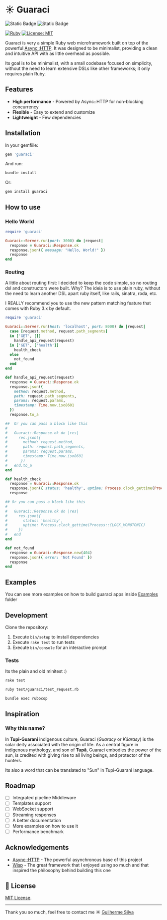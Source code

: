 # ☀️ Guaraci

![Static Badge](https://img.shields.io/badge/rubygems-guaraci-brightgreen)
![Static Badge](https://img.shields.io/badge/rubygems-v.0.1.0-red)

[![Ruby](https://img.shields.io/badge/ruby-%3E%3D%203.4.0-red.svg)](https://ruby-lang.org)
[![License: MIT](https://img.shields.io/badge/License-MIT-yellow.svg)](https://opensource.org/licenses/MIT)

Guaraci is very a simple Ruby web microframework built on top of the powerful [Async::HTTP](https://github.com/socketry/async-http).
It was designed to be minimalist, providing a clean and intuitive API with as little overhead as possible.

Its goal is to be minimalist, with a small codebase focused on simplicity, without the need to learn extensive DSLs like other frameworks; it only requires plain Ruby.

## Features

- **High performance** - Powered by Async::HTTP for non-blocking concurrency
- **Flexible** - Easy to extend and customize
- **Lightweight** - Few dependencies

## Installation

In your gemfiile:

```ruby
gem 'guaraci'
```

And run:

```bash
bundle install
```

Or:

```bash
gem install guaraci
```

## How to use

### Hello World

```ruby
require 'guaraci'

Guaraci::Server.run(port: 3000) do |request|
  response = Guaraci::Response.ok
  response.json({ message: "Hello, World!" })
  response
end
```

### Routing
A little about routing first: I decided to keep the code simple, so no routing dsl and constructors were built. Why? The ideia is to use plain ruby, without the need to learn another DSL apart ruby itself, like rails, sinatra, roda, etc.

I REALLY recommend you to use the new pattern matching feature that comes with Ruby 3.x by default.

```ruby
require 'guaraci'

Guaraci::Server.run(host: 'localhost', port: 8000) do |request|
  case [request.method, request.path_segments]
  in ['GET', []]
    handle_api_request(request)
  in ['GET', ['health']]
    health_check
  else
    not_found
  end
end

def handle_api_request(request)
  response = Guaraci::Response.ok
  response.json({
    method: request.method,
    path: request.path_segments,
    params: request.params,
    timestamp: Time.now.iso8601
  })
  response.to_a

##  Or you can pass a block like this
#
#   Guaraci::Response.ok do |res|
#     res.json({
#       method: request.method,
#       path: request.path_segments,
#       params: request.params,
#       timestamp: Time.now.iso8601
#      })
#   end.to_a
end

def health_check
  response = Guaraci::Response.ok
  response.json({ status: 'healthy', uptime: Process.clock_gettime(Process::CLOCK_MONOTONIC) })
  response

## Or you can pass a block like this
#
#   Guaraci::Response.ok do |res|
#     res.json({
#       status: 'healthy',
#       uptime: Process.clock_gettime(Process::CLOCK_MONOTONIC)
#     })
#   end
end

def not_found
  response = Guaraci::Response.new(404)
  response.json({ error: 'Not Found' })
  response
end

```

## Examples

You can see more examples on how to build guaraci apps inside [Examples](https://github.com/glmsilva/guaraci/tree/main/examples) folder

## Development

Clone the repository:

1. Execute `bin/setup` to install dependencies
2. Execute `rake test` to run tests
3. Execute `bin/console` for an interactive prompt

### Tests
Its the plain and old minitest :)

```bash
rake test

ruby test/guaraci/test_request.rb

bundle exec rubocop
```

## Inspiration
### Why this name?

In **Tupi-Guarani** indigenous culture, Guaraci (_Guaracy_ or _Kûarasy_) is the solar deity associated with the origin of life. As a central figure in indigenous mythology, and son of **Tupã**, Guaraci embodies the power of the sun, is credited with giving rise to all living beings, and protector of the hunters.

Its also a word that can be translated to "Sun" in Tupi-Guarani language.

## Roadmap

- [ ] Integrated pipeline Middleware
- [ ] Templates support
- [ ] WebSocket support
- [ ] Streaming responses
- [ ] A better documentation
- [ ] More examples on how to use it
- [ ] Performance benchmark

## Acknowledgements

- [Async::HTTP](https://github.com/socketry/async-http) - The powerful asynchronous base of this project
- [Wisp](https://github.com/gleam-wisp/wisp) - The great framework that I enjoyed using so much and that inspired the philosophy behind building this one

## 📄 License
 [MIT License](https://opensource.org/licenses/MIT).

---

Thank you so much, feel free to contact me ☀️ [Guilherme Silva](https://github.com/glmsilva)
